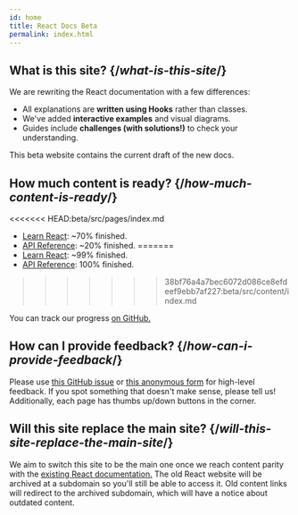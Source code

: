 ```yaml
---
id: home
title: React Docs Beta
permalink: index.html
---
```


<HomepageHero />

## What is this site? {/*what-is-this-site*/}

We are rewriting the React documentation with a few differences:

- All explanations are **written using Hooks** rather than classes.
- We've added **interactive examples** and visual diagrams.
- Guides include **challenges (with solutions!)** to check your understanding.

This beta website contains the current draft of the new docs.

## How much content is ready? {/*how-much-content-is-ready*/}

<<<<<<< HEAD:beta/src/pages/index.md
* [Learn React](/learn): ~70% finished.
* [API Reference](/apis): ~20% finished.
=======
* [Learn React](/learn): ~99% finished.
* [API Reference](/reference/react): 100% finished.
>>>>>>> 38bf76a4a7bec6072d086ce8efdeef9ebb7af227:beta/src/content/index.md

You can track our progress [on GitHub.](https://github.com/reactjs/reactjs.org/issues/3308)

## How can I provide feedback? {/*how-can-i-provide-feedback*/}

Please use [this GitHub issue](https://github.com/reactjs/reactjs.org/issues/3308) or [this anonymous form](https://www.surveymonkey.co.uk/r/PYRPF3X) for high-level feedback. If you spot something that doesn't make sense, please tell us! Additionally, each page has thumbs up/down buttons in the corner.

## Will this site replace the main site? {/*will-this-site-replace-the-main-site*/}

We aim to switch this site to be the main one once we reach content parity with the [existing React documentation.](https://reactjs.org/) The old React website will be archived at a subdomain so you'll still be able to access it. Old content links will redirect to the archived subdomain, which will have a notice about outdated content.